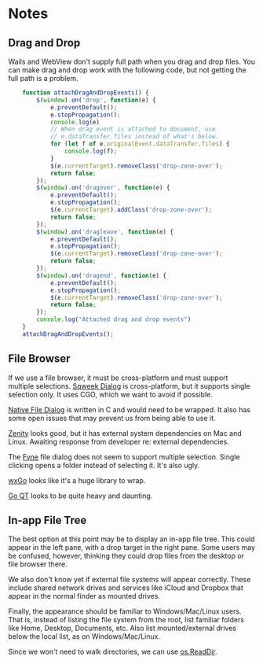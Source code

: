 # Notes

## Drag and Drop

Wails and WebView don't supply full path when you drag and drop files.
You can make drag and drop work with the following code, but not getting
the full path is a problem.

```javascript
    function attachDragAndDropEvents() {
        $(window).on('drop', function(e) {
            e.preventDefault();
            e.stopPropagation();
            console.log(e)
            // When drag event is attached to document, use
            // e.dataTransfer.files instead of what's below.
            for (let f of e.originalEvent.dataTransfer.files) {
                console.log(f);
            }
            $(e.currentTarget).removeClass('drop-zone-over');
            return false;
        });
        $(window).on('dragover', function(e) {
            e.preventDefault();
            e.stopPropagation();
            $(e.currentTarget).addClass('drop-zone-over');
            return false;
        });
        $(window).on('dragleave', function(e) {
            e.preventDefault();
            e.stopPropagation();
            $(e.currentTarget).removeClass('drop-zone-over');
            return false;
        });
        $(window).on('dragend', function(e) {
            e.preventDefault();
            e.stopPropagation();
            $(e.currentTarget).removeClass('drop-zone-over');
            return false;
        });
        console.log("Attached drag and drop events")
    }
    attachDragAndDropEvents();
```

## File Browser

If we use a file browser, it must be cross-platform and must support 
multiple selections. [Sqweek Dialog](https://github.com/sqweek/dialog)
is cross-platform, but it supports single selection only. It uses
CGO, which we want to avoid if possible.

[Native File Dialog](https://github.com/mlabbe/nativefiledialog) is 
written in C and would need to be wrapped. It also has some open
issues that may prevent us from being able to use it.

[Zenity](https://github.com/ncruces/zenity) looks good, but it has
external system dependencies on Mac and Linux. Awaiting response from
developer re: external dependencies.

The [Fyne](https://github.com/fyne-io/fyne) file dialog does not seem
to support multiple selection. Single clicking opens a folder instead
of selecting it. It's also ugly.

[wxGo](https://github.com/dontpanic92/wxGo) looks like it's a huge
library to wrap.

[Go QT](https://github.com/therecipe/qt) looks to be quite heavy and
daunting.

## In-app File Tree

The best option at this point may be to display an in-app file tree.
This could appear in the left pane, with a drop target in the right pane.
Some users may be confused, however, thinking they could drop files from
the desktop or file browser there.

We also don't know yet if external file systems will appear correctly.
These include shared network drives and services like iCloud and Dropbox
that appear in the normal finder as mounted drives.

Finally, the appearance should be familiar to Windows/Mac/Linux users.
That is, instead of listing the file system from the root, list familiar
folders like Home, Desktop, Documents, etc. Also list mounted/external
drives below the local list, as on Windows/Mac/Linux.

Since we won't need to walk directories, we can use 
[os.ReadDir](https://pkg.go.dev/os#ReadDir). 